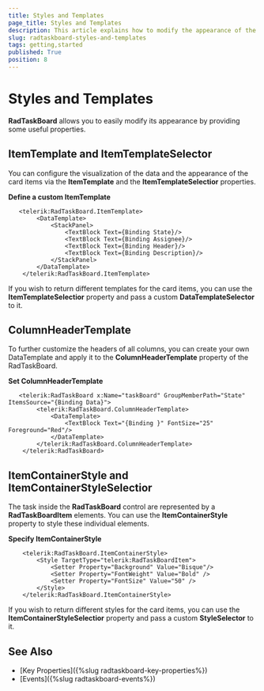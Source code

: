 ```yaml
---
title: Styles and Templates
page_title: Styles and Templates
description: This article explains how to modify the appearance of the RadTaskBoard control and its elements.
slug: radtaskboard-styles-and-templates
tags: getting,started
published: True
position: 8
---
```


# Styles and Templates

__RadTaskBoard__ allows you to easily modify its appearance by providing some useful properties.

## ItemTemplate and ItemTemplateSelector

You can configure the visualization of the data and the appearance of the card items via the **ItemTemplate** and the **ItemTemplateSelectior** properties.

__Define a custom ItemTemplate__

```XAML
   <telerik:RadTaskBoard.ItemTemplate> 
		<DataTemplate> 
			<StackPanel> 
				<TextBlock Text={Binding State}/> 
				<TextBlock Text={Binding Assignee}/> 
				<TextBlock Text={Binding Header}/> 
				<TextBlock Text={Binding Description}/> 
			</StackPanel> 
		</DataTemplate> 
	</telerik:RadTaskBoard.ItemTemplate> 
```

If you wish to return different templates for the card items, you can use the **ItemTemplateSelectior** property and pass a custom **DataTemplateSelector** to it.

## ColumnHeaderTemplate

To further customize the headers of all columns, you can create your own DataTemplate and apply it to the __ColumnHeaderTemplate__ property of the RadTaskBoard.

__Set ColumnHeaderTemplate__

```XAML
   <telerik:RadTaskBoard x:Name="taskBoard" GroupMemberPath="State" ItemsSource="{Binding Data}">
		<telerik:RadTaskBoard.ColumnHeaderTemplate>
			<DataTemplate>
				<TextBlock Text="{Binding }" FontSize="25" Foreground="Red"/>
			</DataTemplate>
		</telerik:RadTaskBoard.ColumnHeaderTemplate>
	</telerik:RadTaskBoard>
```

## ItemContainerStyle and ItemContainerStyleSelectior

The task inside the __RadTaskBoard__ control are represented by a __RadTaskBoardItem__ elements. You can use the **ItemContainerStyle** property to style these individual elements.

__Specify ItemContainerStyle__

```XAML
	<telerik:RadTaskBoard.ItemContainerStyle>
		<Style TargetType="telerik:RadTaskBoardItem">
			<Setter Property="Background" Value="Bisque"/>
			<Setter Property="FontWeight" Value="Bold" />
			<Setter Property="FontSize" Value="50" />
		</Style>
	</telerik:RadTaskBoard.ItemContainerStyle>
```

If you wish to return different styles for the card items, you can use the **ItemContainerStyleSelectior** property and pass a custom **StyleSelector** to it.	
	
## See Also

* [Key Properties]({%slug radtaskboard-key-properties%})
* [Events]({%slug radtaskboard-events%})
